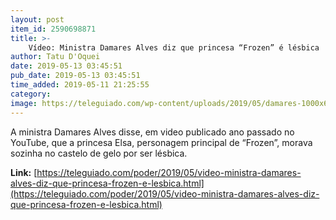 ```yaml
---
layout: post
item_id: 2590698871
title: >-
    Vídeo: Ministra Damares Alves diz que princesa “Frozen” é lésbica
author: Tatu D'Oquei
date: 2019-05-13 03:45:51
pub_date: 2019-05-13 03:45:51
time_added: 2019-05-11 21:25:55
category: 
image: https://teleguiado.com/wp-content/uploads/2019/05/damares-1000x600.jpg
---
```


A ministra Damares Alves disse, em video publicado ano passado no YouTube, que a princesa Elsa, personagem principal de “Frozen”, morava sozinha no castelo de gelo por ser lésbica.

**Link:** [https://teleguiado.com/poder/2019/05/video-ministra-damares-alves-diz-que-princesa-frozen-e-lesbica.html](https://teleguiado.com/poder/2019/05/video-ministra-damares-alves-diz-que-princesa-frozen-e-lesbica.html)

